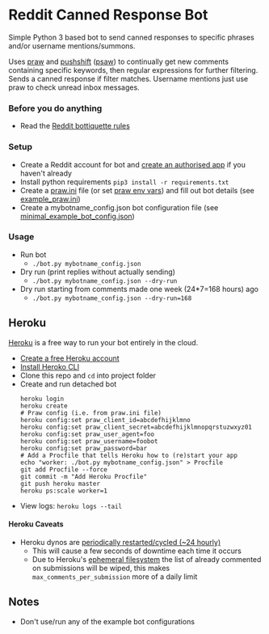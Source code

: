 # Reddit Canned Response Bot
Simple Python 3 based bot to send canned responses to specific phrases and/or username mentions/summons.

Uses [praw](https://praw.readthedocs.io/en/latest/) and [pushshift](https://github.com/pushshift/api) ([psaw](https://github.com/dmarx/psaw)) to continually get new comments containing specific keywords, then regular expressions for further filtering. Sends a canned response if filter matches.
Username mentions just use praw to check unread inbox messages.

### Before you do anything
* Read the [Reddit bottiquette rules](https://www.reddit.com/r/Bottiquette/wiki/bottiquette)

### Setup
* Create a Reddit account for bot and [create an authorised app](https://www.reddit.com/prefs/apps/) if you haven't already
* Install python requirements `pip3 install -r requirements.txt`
* Create a [praw.ini](https://praw.readthedocs.io/en/latest/getting_started/configuration/prawini.html) file (or set [praw env vars](https://praw.readthedocs.io/en/latest/getting_started/configuration/environment_variables.html)) and fill out bot details (see [example_praw.ini](examples/example_praw.ini))
* Create a mybotname_config.json bot configuration file (see [minimal_example_bot_config.json](examples/minimal_example_bot_config.json))

### Usage
* Run bot
  * `./bot.py mybotname_config.json`
* Dry run (print replies without actually sending)
  * `./bot.py mybotname_config.json --dry-run`
* Dry run starting from comments made one week (24*7=168 hours) ago
  * `./bot.py mybotname_config.json --dry-run=168`

## Heroku
[Heroku](https://www.heroku.com) is a free way to run your bot entirely in the cloud.
* [Create a free Heroku account](https://signup.heroku.com)
* [Install Heroko CLI](https://devcenter.heroku.com/articles/heroku-cli#download-and-install)
*  Clone this repo and `cd` into project folder
* Create and run detached bot
    ```
    heroku login
    heroku create
    # Praw config (i.e. from praw.ini file)
    heroku config:set praw_client_id=abcdefhijklmno
    heroku config:set praw_client_secret=abcdefhijklmnopqrstuzwxyz01
    heroku config:set praw_user_agent=foo
    heroku config:set praw_username=foobot
    heroku config:set praw_password=bar
    # Add a Procfile that tells Heroku how to (re)start your app
    echo "worker: ./bot.py mybotname_config.json" > Procfile
    git add Procfile --force
    git commit -m "Add Heroku Procfile"
    git push heroku master
    heroku ps:scale worker=1
    ```
* View logs: `heroku logs --tail`

#### Heroku Caveats
* Heroku dynos are [periodically restarted/cycled (~24 hourly)](https://devcenter.heroku.com/articles/dynos#automatic-dyno-restarts)
  * This will cause a few seconds of downtime each time it occurs
  * Due to Heroku's [ephemeral filesystem](https://devcenter.heroku.com/articles/dynos#ephemeral-filesystem) the list of already commented on submissions will be wiped, this makes `max_comments_per_submission` more of a daily limit

## Notes
* Don't use/run any of the example bot configurations
